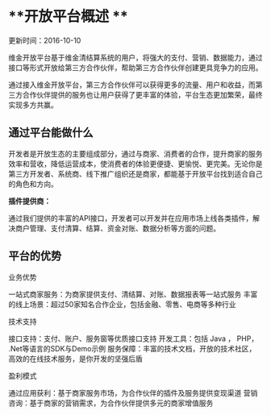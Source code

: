 
#  **开放平台概述  **                       
更新时间：2016-10-10

维金开放平台基于维金清结算系统的用户，将强大的支付、营销、数据能力，通过接口等形式开放给第三方合作伙伴，帮助第三方合作伙伴创建更具竞争力的应用。

通过接入维金开放平台，第三方合作伙伴可以获得更多的流量、用户和收益，而第三方合作伙伴提供的服务也让用户获得了更丰富的体验，平台生态更加繁荣，最终实现多方共赢。

## 通过平台能做什么

开发者是开放生态的主要组成部分，通过与商家、消费者的合作，提升商家的服务效率和营收，降低运营成本，使消费者的体验更便捷、更愉悦、更完美。无论你是第三方开发者、系统商、线下推广组织还是商家，都能基于开放平台找到适合自己的角色和方向。

**插件提供商：**

通过我们提供的丰富的API接口，开发者可以开发并在应用市场上线各类插件，解决商户管理、支付清算、结算、资金对账、数据分析等方面的问题。

## 平台的优势

业务优势

一站式商家服务：为商家提供支付、清结算、对账、数据报表等一站式服务
丰富的线上场景：超过50家知名合作企业，包括金融、零售、电商等多种行业

技术支持

接口支持：支付、账户、服务窗等优质接口支持
开发工具：包括 Java ， PHP， .Net等语言的SDK与Demo示例
服务保障：丰富的技术文档，开放的技术社区，高效的在线技术服务，是你开发的坚强后盾
    
盈利模式

通过应用获利：基于商家服务市场，为合作伙伴的插件及服务提供变现渠道
营销咨询：基于商家的营销需求，为合作伙伴提供多元的商家增值服务
